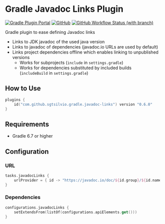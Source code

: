 # Gradle Javadoc Links Plugin

[![Gradle Plugin Portal](https://img.shields.io/gradle-plugin-portal/v/com.github.sgtsilvio.gradle.javadoc-links?color=brightgreen&style=for-the-badge)](https://plugins.gradle.org/plugin/com.github.sgtsilvio.gradle.javadoc-links)
[![GitHub](https://img.shields.io/github/license/sgtsilvio/gradle-javadoc-links?color=brightgreen&style=for-the-badge)](LICENSE)
[![GitHub Workflow Status (with branch)](https://img.shields.io/github/actions/workflow/status/sgtsilvio/gradle-javadoc-links/check.yml?branch=master&style=for-the-badge)](https://github.com/SgtSilvio/gradle-javadoc-links/actions/workflows/check.yml?query=branch%3Amaster)

Gradle plugin to ease defining Javadoc links
- Links to JDK javadoc of the used java version
- Links to javadoc of dependencies (javadoc.io URLs are used by default)
- Links project dependencies offline which enables linking to unpublished versions
  - Works for subprojects (`include` in `settings.gradle`)
  - Works for dependencies substituted by included builds (`includeBuild` in `settings.gradle`)

## How to Use

```kotlin
plugins {
    id("com.github.sgtsilvio.gradle.javadoc-links") version "0.6.0"
}
```

## Requirements

- Gradle 6.7 or higher

## Configuration

### URL

```kotlin
tasks.javadocLinks {
    urlProvider = { id -> "https://javadoc.io/doc/${id.group}/${id.name}/${id.version}/" }
}
```

### Dependencies

```kotlin
configurations.javadocLinks {
    setExtendsFrom(listOf(configurations.apiElements.get()))
}
```
